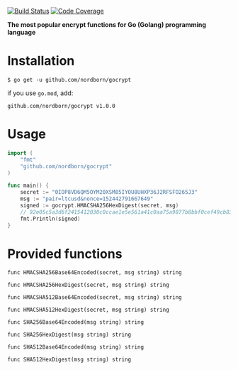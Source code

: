 [![Build Status](https://travis-ci.org/nordborn/gocrypt.svg?branch=master)](https://travis-ci.org/nordborn/gocrypt)
[![Code Coverage](https://codecov.io/gh/nordborn/gocrypt/branch/master/graph/badge.svg)](https://codecov.io/gh/nordborn/gocrypt/branch/master/graph/badge.svg)


**The most popular encrypt functions for Go (Golang) programming language**

# Installation

`$ go get -u github.com/nordborn/gocrypt`

if you use `go.mod`, add:

`github.com/nordborn/gocrypt v1.0.0`

# Usage

```Go
import (
    "fmt"
    "github.com/nordborn/gocrypt"
)

func main() {
    secret := "0IOP8VD6QM5OYM20XSM85IYOU8UHXP36J2RFSFO265J3"
    msg := "pair=ltcusd&nonce=152442791667649"
    signed := gocrypt.HMACSHA256HexDigest(secret, msg)
    // 92e05c5a3d6f2415412030c0ccae1e5e561a41c0aa75a9877b8bbf0cef49cb83
    fmt.Println(signed)
}
```

# Provided functions

```
func HMACSHA256Base64Encoded(secret, msg string) string

func HMACSHA256HexDigest(secret, msg string) string

func HMACSHA512Base64Encoded(secret, msg string) string

func HMACSHA512HexDigest(secret, msg string) string

func SHA256Base64Encoded(msg string) string

func SHA256HexDigest(msg string) string

func SHA512Base64Encoded(msg string) string

func SHA512HexDigest(msg string) string
```